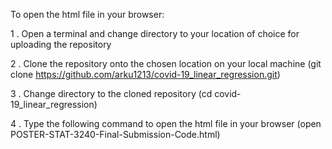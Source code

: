 To open the html file in your browser:

1 . Open a terminal and change directory to your location of choice for uploading the repository

2 . Clone the repository onto the chosen location on your local machine (git clone https://github.com/arku1213/covid-19_linear_regression.git)

3 . Change directory to the cloned repository (cd covid-19_linear_regression)

4 . Type the following command to open the html file in your browser (open POSTER-STAT-3240-Final-Submission-Code.html)
